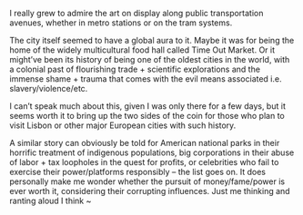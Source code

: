 I really grew to admire the art on display along public transportation avenues, whether in metro stations or on the tram systems.

The city itself seemed to have a global aura to it. Maybe it was for being the home of the widely multicultural food hall called Time Out Market. Or it might’ve been its history of being one of the oldest cities in the world, with a colonial past of flourishing trade + scientific explorations and the immense shame + trauma that comes with the evil means associated i.e. slavery/violence/etc.

I can’t speak much about this, given I was only there for a few days, but it seems worth it to bring up the two sides of the coin for those who plan to visit Lisbon or other major European cities with such history.

A similar story can obviously be told for American national parks in their horrific treatment of indigenous populations, big corporations in their abuse of labor + tax loopholes in the quest for profits, or celebrities who fail to exercise their power/platforms responsibly – the list goes on. It does personally make me wonder whether the pursuit of money/fame/power is ever worth it, considering their corrupting influences. Just me thinking and ranting aloud I think ~